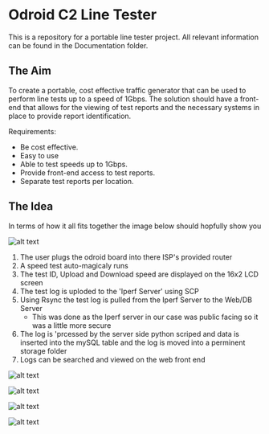 # Odroid C2 Line Tester
This is a repository for a portable line tester project. All relevant information can be found in the Documentation folder.

## The Aim

To create a portable, cost effective traffic generator that can be used to perform line tests up to a
speed of 1Gbps. The solution should have a front-end that allows for the viewing of test reports and
the necessary systems in place to provide report identification.

Requirements:
  * Be cost effective.
  * Easy to use
  * Able to test speeds up to 1Gbps.
  * Provide front-end access to test reports.
  * Separate test reports per location.
  
  ## The Idea
  
  In terms of how it all fits together the image below should hopfully show you
  
  ![alt text](https://github.com/LukeCSmith0/hyperspeed-tester/blob/master/Documentation/Pictures/Proposal.jpg "Proposal")

1. The user plugs the odroid board into there ISP's provided router
2. A speed test auto-magicaly runs
3. The test ID, Upload and Download speed are displayed on the 16x2 LCD screen
4. The test log is uploded to the 'Iperf Server' using SCP
5. Using Rsync the test log is pulled from the Iperf Server to the Web/DB Server 
   * This was done as the Iperf server in our case was public facing so it was a little more secure
6. The log is 'prcessed by the server side python scriped and data is inserted into the mySQL table and the log is moved into a perminent storage folder
7. Logs can be searched and viewed on the web front end

  ![alt text](https://github.com/LukeCSmith0/hyperspeed-tester/blob/master/Documentation/Pictures/Tester.gif "")

  ![alt text](https://github.com/LukeCSmith0/hyperspeed-tester/blob/master/Documentation/Pictures/Screen_Output%20.jpg "")
  

  ![alt text](https://github.com/LukeCSmith0/hyperspeed-tester/blob/master/Documentation/Pictures/lintester_php.PNG "")
  
  ![alt text](https://github.com/LukeCSmith0/hyperspeed-tester/blob/master/Documentation/Pictures/lintester_admin_php.PNG "")
